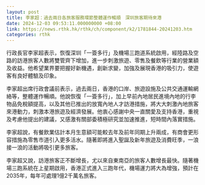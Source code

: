 ```yaml
---
layout: post
title: 李家超：過去兩日各旅客服務環節整體運作暢順　深圳旅客期待來港
date: 2024-12-03 09:53:11.000000000 +08:00
link: https://news.rthk.hk/rthk/ch/component/k2/1781844-20241203.htm
categories: rthk
---
```


行政長官李家超表示，恢復深圳「一簽多行」及機場三跑道系統啟用，經陸路及空路的訪港旅客人數將雙管齊下增加，進一步刺激旅遊、零售及餐飲等行業的營業額及收益。他希望業界要把握好新機遇，創新求變，加強及展現香港的吸引力，使遊客有良好體驗及印象。

李家超出席行政會議前表示，過去兩日，香港的口岸、旅遊設施及公共交通運輸網絡等，整體運作暢順。他說恢復「一簽多行」，加上早前內地居民進境內地的行李物品免稅額提高，以及其他已推出的放寬內地人才訪港措施，將大大刺激內地旅客來港動力，刺激本港旅遊及經濟發展。他衷心感謝中央一直關愛及支持香港，重視及考慮他提出的建議，又感激有關部委積極研究並加速推進，短時間內落實措施。

李家超說，有餐飲業估計本月生意額可能較去年及前年同期上升兩成，有商會更形容措施為零售市道引入更多活水。隨著即將進入聖誕及新年旅遊及消費旺季，一浪接一浪的活動將吸引更多旅客。

李家超又說，訪港旅客正不斷增長，尤以來自東南亞的旅客人數增長最快。隨著機場三跑系統在上星期啟用，香港正式進入三跑年代，機場運力將大為增強，預計在2035年，每年可處理1億2千萬名旅客。
